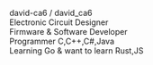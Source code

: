 david-ca6 / david_ca6  
Electronic Circuit Designer  
Firmware & Software Developer  
Programmer C,C++,C#,Java  
Learning Go & want to learn Rust,JS
